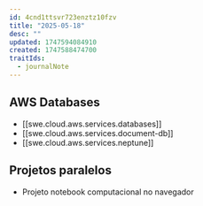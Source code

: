 ```yaml
---
id: 4cnd1ttsvr723enztz10fzv
title: "2025-05-18"
desc: ""
updated: 1747594084910
created: 1747588474700
traitIds:
  - journalNote
---
```


## AWS Databases

- [[swe.cloud.aws.services.databases]]
- [[swe.cloud.aws.services.document-db]]
- [[swe.cloud.aws.services.neptune]]

## Projetos paralelos

- Projeto notebook computacional no navegador
